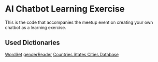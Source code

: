 # AI Chatbot Learning Exercise

This is the code that accompanies the meetup event on creating your own chatbot as a learning exercise.

## Used Dictionaries
[WordSet](https://github.com/wordset/wordset-dictionary)
[genderReader](https://github.com/cstuder/genderReader/tree/master)
[Countries States Cities Database](https://github.com/dr5hn/countries-states-cities-database)
